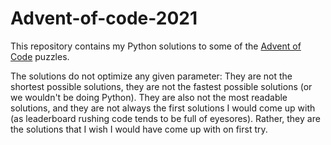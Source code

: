 # Advent-of-code-2021
This repository contains my Python solutions to some of the [Advent of Code](https://adventofcode.com/) puzzles.

The solutions do not optimize any given parameter: They are not the shortest possible solutions, they are not the fastest possible solutions (or we wouldn't be doing Python). They are also not the most readable solutions, and they are not always the first solutions I would come up with (as leaderboard rushing code tends to be full of eyesores). Rather, they are the solutions that I wish I would have come up with on first try.
